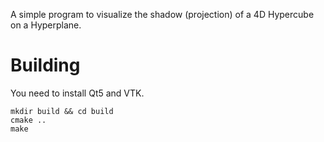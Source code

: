 A simple program to visualize the shadow (projection) of a 4D Hypercube on a Hyperplane.
# Building
You need to install Qt5 and VTK.

```
mkdir build && cd build 
cmake .. 
make
```
